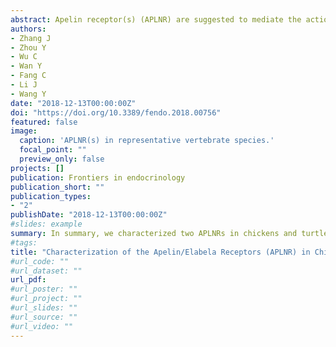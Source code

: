 ```yaml
---
abstract: Apelin receptor(s) (APLNR) are suggested to mediate the actions of apelin and Elabela (ELA) peptides in many physiological processes, including cardiovascular development and food intake in vertebrates. However, the functionality of APLNR has not been examined in most vertebrate groups. Here, we characterized two APLNRs APLNR1, APLNR2) in chickens and red-eared sliders, and three APLNRs in zebrafish (APLNR2a, APLNR2b, APLNR3a), which are homologous to human APLNR. Using luciferase-reporter assays or Western blot, we demonstrated that in chickens, APLNR1 (not APLNR2) expressed in HEK293 cells was potently activated by chicken apelin-36 and ELA-32 and coupled to Gi-cAMP and MAPK/ERK signaling pathways, indicating a crucial role of APLNR1 in mediating apelin/ELA actions; in red-eared sliders, APLNR2 (not APLNR1) was potently activated by apelin-36/ELA-32, suggesting that APLNR2 may mediate apelin/ELA actions; in zebrafish, both APLNR2a and APLNR2b were potently activated by apelin-36/ELA-32 and coupled to Gi-cAMP signaling pathway, as previously proposed, whereas the novel APLNR3a was specifically and potently activated by apelin. Similarly, an apelin-specific receptor (APLNR3b) sharing 57% sequence identity with zebrafish APLNR3a was identified in Nile tilapia. Collectively, our data facilitates the uncovering of the roles of APLNR signaling in different vertebrate groups and suggests a key functional switch between APLNR1 and APLNR2/3 in mediating the actions of ELA and apelin during vertebrate evolution.
authors:
- Zhang J
- Zhou Y
- Wu C
- Wan Y
- Fang C
- Li J
- Wang Y 
date: "2018-12-13T00:00:00Z"
doi: "https://doi.org/10.3389/fendo.2018.00756"
featured: false
image:
  caption: 'APLNR(s) in representative vertebrate species.'
  focal_point: ""
  preview_only: false
projects: []
publication: Frontiers in endocrinology
publication_short: ""
publication_types:
- "2"
publishDate: "2018-12-13T00:00:00Z"
#slides: example
summary: In summary, we characterized two APLNRs in chickens and turtles, and three APLNRs in zebrafish.
#tags:
title: "Characterization of the Apelin/Elabela Receptors (APLNR) in Chickens, Turtles, and Zebrafish: Identification of a Novel Apelin-Specific Receptor in Teleosts"
#url_code: ""
#url_dataset: ""
url_pdf:
#url_poster: ""
#url_project: ""
#url_slides: ""
#url_source: ""
#url_video: ""
---
```


